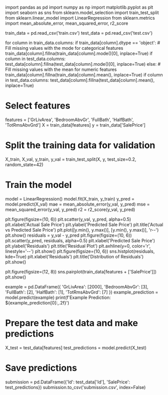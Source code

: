 import pandas as pd
import numpy as np
import matplotlib.pyplot as plt
import seaborn as sns
from sklearn.model_selection import train_test_split
from sklearn.linear_model import LinearRegression
from sklearn.metrics import mean_absolute_error, mean_squared_error, r2_score

train_data = pd.read_csv('train.csv')
test_data = pd.read_csv('test.csv')

for column in train_data.columns:
    if train_data[column].dtype == 'object':
        # Fill missing values with the mode for categorical features
        train_data[column].fillna(train_data[column].mode()[0], inplace=True)
        if column in test_data.columns:
            test_data[column].fillna(test_data[column].mode()[0], inplace=True)
    else:
        # Fill missing values with the mean for numeric features
        train_data[column].fillna(train_data[column].mean(), inplace=True)
        if column in test_data.columns:
            test_data[column].fillna(test_data[column].mean(), inplace=True)

# Select features
features = ['GrLivArea', 'BedroomAbvGr', 'FullBath', 'HalfBath', 'TotRmsAbvGrd']
X = train_data[features]
y = train_data['SalePrice']

# Split the training data for validation
X_train, X_val, y_train, y_val = train_test_split(X, y, test_size=0.2, random_state=42)

# Train the model
model = LinearRegression()
model.fit(X_train, y_train)
y_pred = model.predict(X_val)
mae = mean_absolute_error(y_val, y_pred)
mse = mean_squared_error(y_val, y_pred)
r2 = r2_score(y_val, y_pred)

plt.figure(figsize=(10, 6))
plt.scatter(y_val, y_pred, alpha=0.5)
plt.xlabel('Actual Sale Price')
plt.ylabel('Predicted Sale Price')
plt.title('Actual vs Predicted Sale Price')
plt.plot([y.min(), y.max()], [y.min(), y.max()], 'r--')
plt.show()
residuals = y_val - y_pred
plt.figure(figsize=(10, 6))
plt.scatter(y_pred, residuals, alpha=0.5)
plt.xlabel('Predicted Sale Price')
plt.ylabel('Residuals')
plt.title('Residual Plot')
plt.axhline(y=0, color='r', linestyle='--')
plt.show()
plt.figure(figsize=(10, 6))
sns.histplot(residuals, kde=True)
plt.xlabel('Residuals')
plt.title('Distribution of Residuals')
plt.show()

plt.figure(figsize=(12, 8))
sns.pairplot(train_data[features + ['SalePrice']])
plt.show()

example = pd.DataFrame({
    'GrLivArea': [2000],
    'BedroomAbvGr': [3],
    'FullBath': [2],
    'HalfBath': [1],
    'TotRmsAbvGrd': [7]
})
example_prediction = model.predict(example)
print(f'Example Prediction: ${example_prediction[0]:,.2f}')

# Prepare the test data and make predictions
X_test = test_data[features]
test_predictions = model.predict(X_test)

# Save predictions
submission = pd.DataFrame({'Id': test_data['Id'], 'SalePrice': test_predictions})
submission.to_csv('submission.csv', index=False)
